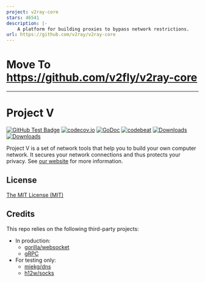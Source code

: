```yaml
---
project: v2ray-core
stars: 46541
description: |-
    A platform for building proxies to bypass network restrictions.
url: https://github.com/v2ray/v2ray-core
---
```


# Move To https://github.com/v2fly/v2ray-core

***

# Project V

[![GitHub Test Badge][1]][2] [![codecov.io][3]][4] [![GoDoc][5]][6] [![codebeat][7]][8] [![Downloads][9]][10] [![Downloads][11]][12]

[1]: https://github.com/v2fly/v2ray-core/workflows/Test/badge.svg "GitHub Test Badge"
[2]: https://github.com/v2fly/v2ray-core/actions "GitHub Actions Page"
[3]: https://codecov.io/gh/v2fly/v2ray-core/branch/master/graph/badge.svg?branch=master "Coverage Badge"
[4]: https://codecov.io/gh/v2fly/v2ray-core?branch=master "Codecov Status"
[5]: https://godoc.org/v2ray.com/core?status.svg "GoDoc Badge"
[6]: https://godoc.org/v2ray.com/core "GoDoc"
[7]: https://goreportcard.com/badge/github.com/v2fly/v2ray-core "Goreportcard Badge"
[8]: https://goreportcard.com/report/github.com/v2fly/v2ray-core "Goreportcard Result"
[9]: https://img.shields.io/github/downloads/v2ray/v2ray-core/total.svg "v2ray/v2ray-core downloads count"
[10]: https://github.com/v2ray/v2ray-core/releases "v2ray/v2ray-core release page"
[11]: https://img.shields.io/github/downloads/v2fly/v2ray-core/total.svg "v2fly/v2ray-core downloads count"
[12]: https://github.com/v2fly/v2ray-core/releases "v2fly/v2ray-core release page"

Project V is a set of network tools that help you to build your own computer network. It secures your network connections and thus protects your privacy. See [our website](https://www.v2fly.org/) for more information.

## License

[The MIT License (MIT)](https://raw.githubusercontent.com/v2fly/v2ray-core/master/LICENSE)

## Credits

This repo relies on the following third-party projects:

- In production:
  - [gorilla/websocket](https://github.com/gorilla/websocket)
  - [gRPC](https://google.golang.org/grpc)
- For testing only:
  - [miekg/dns](https://github.com/miekg/dns)
  - [h12w/socks](https://github.com/h12w/socks)

